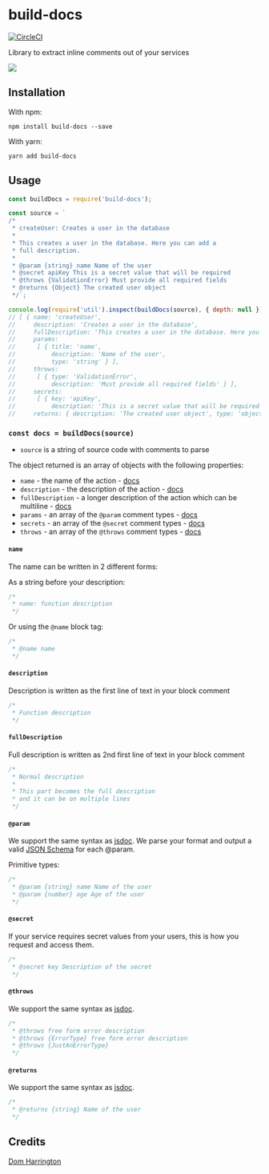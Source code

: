 # build-docs
[![CircleCI](https://circleci.com/gh/readmeio/build-docs.svg?style=shield&circle-token=290d8bd7aa9bd23ba8eab645d7eaa3f810fdf310)](https://circleci.com/gh/readmeio/build-docs)

Library to extract inline comments out of your services

[![](https://d3vv6lp55qjaqc.cloudfront.net/items/1M3C3j0I0s0j3T362344/Untitled-2.png)](https://readme.io)

## Installation

With npm:
```
npm install build-docs --save
```

With yarn:
```
yarn add build-docs
```

## Usage

```js
const buildDocs = require('build-docs');

const source = `
/*
 * createUser: Creates a user in the database
 *
 * This creates a user in the database. Here you can add a
 * full description.
 *
 * @param {string} name Name of the user
 * @secret apiKey This is a secret value that will be required
 * @throws {ValidationError} Must provide all required fields
 * @returns {Object} The created user object
 */`;

console.log(require('util').inspect(buildDocs(source), { depth: null })); // eslint-disable-line no-console
// [ { name: 'createUser',
//     description: 'Creates a user in the database',
//     fullDescription: 'This creates a user in the database. Here you can add a full description.',
//     params:
//      [ { title: 'name',
//          description: 'Name of the user',
//          type: 'string' } ],
//     throws:
//      [ { type: 'ValidationError',
//          description: 'Must provide all required fields' } ],
//     secrets:
//      [ { key: 'apiKey',
//          description: 'This is a secret value that will be required' } ],
//     returns: { description: 'The created user object', type: 'object' } } ]
```

### `const docs = buildDocs(source)`

- `source` is a string of source code with comments to parse

The object returned is an array of objects with the following properties:

- `name` - the name of the action - [docs](#name)
- `description` - the description of the action - [docs](#description)
- `fullDescription` - a longer description of the action which can be multiline - [docs](#fullDescription)
- `params` - an array of the `@param` comment types - [docs](#param)
- `secrets` - an array of the `@secret` comment types - [docs](#secret)
- `throws` - an array of the `@throws` comment types - [docs](#throws)

#### `name`
The name can be written in 2 different forms:

As a string before your description:

```js
/*
 * name: function description
 */
```

Or using the `@name` block tag:

```js
/*
 * @name name
 */
```

#### `description`
Description is written as the first line of text in your block comment

```js
/*
 * Function description
 */
```

#### `fullDescription`
Full description is written as 2nd first line of text in your block comment

```js
/*
 * Normal description
 *
 * This part becomes the full description
 * and it can be on multiple lines
 */
```

#### `@param`
We support the same syntax as [jsdoc](http://usejsdoc.org/tags-param.html).
We parse your format and output a valid [JSON Schema](http://json-schema.org/) for each @param.

Primitive types:

```js
/*
 * @param {string} name Name of the user
 * @param {number} age Age of the user
 */
```

#### `@secret`
If your service requires secret values from your users, this is how you request and access them.

```js
/*
 * @secret key Description of the secret
 */
```

#### `@throws`
We support the same syntax as [jsdoc](http://usejsdoc.org/tags-throws.html).

```js
/*
 * @throws free form error description
 * @throws {ErrorType} free form error description
 * @throws {JustAnErrorType}
 */
```

#### `@returns`
We support the same syntax as [jsdoc](http://usejsdoc.org/tags-returns.html).

```js
/*
 * @returns {string} Name of the user
 */
```

## Credits
[Dom Harrington](https://github.com/domharrington)
